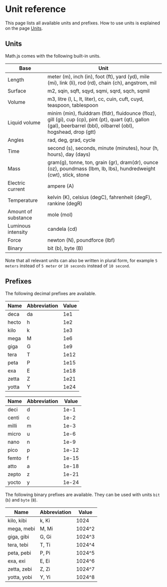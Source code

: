 # Unit reference

This page lists all available units and prefixes. How to use units is explained on the page [Units](../datatypes/units.md).

## Units

Math.js comes with the following built-in units.

Base                | Unit
------------------- | ---
Length              | meter (m), inch (in), foot (ft), yard (yd), mile (mi), link (li), rod (rd), chain (ch), angstrom, mil
Surface             | m2, sqin, sqft, sqyd, sqmi, sqrd, sqch, sqmil
Volume              | m3, litre (l, L, lt, liter), cc, cuin, cuft, cuyd, teaspoon, tablespoon
Liquid volume       | minim (min), fluiddram (fldr), fluidounce (floz), gill (gi), cup (cp), pint (pt), quart (qt), gallon (gal), beerbarrel (bbl), oilbarrel (obl), hogshead, drop (gtt)
Angles              | rad, deg, grad, cycle
Time                | second (s), seconds, minute (minutes), hour (h, hours), day (days)
Mass                | gram(g), tonne, ton, grain (gr), dram(dr), ounce (oz), poundmass (lbm, lb, lbs), hundredweight (cwt), stick, stone
Electric current    | ampere (A)
Temperature         | kelvin (K), celsius (degC), fahrenheit (degF), rankine (degR)
Amount of substance | mole (mol)
Luminous intensity  | candela (cd)
Force               | newton (N), poundforce (lbf)
Binary              | bit (b), byte (B)

Note that all relevant units can also be written in plural form, for example `5 meters` instead of `5 meter` or `10 seconds` instead of `10 second`. 

## Prefixes

The following decimal prefixes are available.

Name    | Abbreviation  | Value
------- | ------------- | -----
deca    | da            | 1e1
hecto   | h             | 1e2
kilo    | k             | 1e3
mega    | M             | 1e6
giga    | G             | 1e9
tera    | T             | 1e12
peta    | P             | 1e15
exa     | E             | 1e18
zetta   | Z             | 1e21
yotta   | Y             | 1e24

Name    | Abbreviation  | Value
------  | ------------- | -----
deci    | d             | 1e-1
centi   | c             | 1e-2
milli   | m             | 1e-3
micro   | u             | 1e-6
nano    | n             | 1e-9
pico    | p             | 1e-12
femto   | f             | 1e-15
atto    | a             | 1e-18
zepto   | z             | 1e-21
yocto   | y             | 1e-24

The following binary prefixes are available.
They can be used with units `bit` (`b`) and `byte` (`B`).

Name        | Abbreviation  | Value
----------- | ------------- | -----
kilo, kibi  | k, Ki         | 1024
mega, mebi  | M, Mi         | 1024^2
giga, gibi  | G, Gi         | 1024^3
tera, tebi  | T, Ti         | 1024^4
peta, pebi  | P, Pi         | 1024^5
exa, exi    | E, Ei         | 1024^6
zetta, zebi | Z, Zi         | 1024^7
yotta, yobi | Y, Yi         | 1024^8
